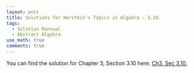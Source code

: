 ```yaml
---
layout: post
title: Solutions for Herstein's Topics in Algebra - 3.10.
tags:
  - Solution Mannual
  - Abstract Algebra
use_math: true
comments: true
---
```

You can find the solution for Chapter 3, Section 3.10 here:
[Ch3. Sec 3.10.](/assets/Herstein_Topics_in_Algebra_solution_3.10.pdf)

